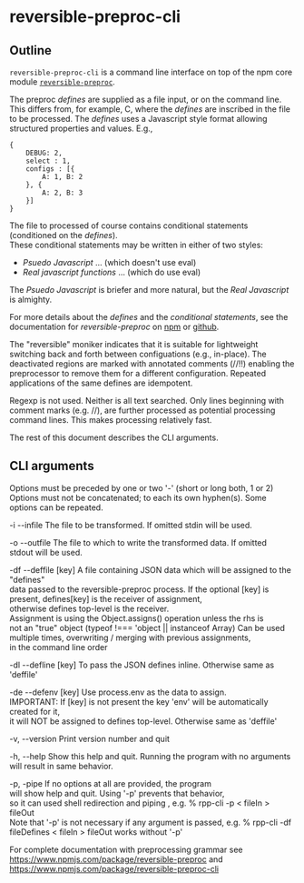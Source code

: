 # reversible-preproc-cli

## Outline                                                                                          
                                                                                                    
`reversible-preproc-cli` is a command line interface on top of the 
npm core module 
[`reversible-preproc`](https://www.npmjs.com/package/reversible-preproc).  

The preproc *defines* are supplied as a file input, or on the command line.  
This differs from, for example, C, where the *defines* are 
inscribed in the file to be processed.  The *defines* uses a Javascript style format 
allowing structured properties and values.  E.g., 

```
{
    DEBUG: 2,
    select : 1,
    configs : [{
        A: 1, B: 2 
    }, {
        A: 2, B: 3 
    }]
}
```

The file to processed of course contains conditional statements (conditioned on the *defines*).  
These conditional statements may be written in either of two styles:
 
 - *Psuedo Javascript* ... (which doesn't use eval)
 - *Real javascript functions* ... (which do use eval)

The  *Psuedo Javascript* is briefer and more natural, but the *Real Javascript* is almighty.

For more details about the *defines* and the *conditional statements*, 
see the documentation for *reversible-preproc*
on [npm](https://www.npmjs.com/package/reversible-preproc) 
or [github](https://github.com/craigphicks/reversible-preproc).

The "reversible" moniker indicates that it is suitable for lightweight switching back and forth 
between configuations (e.g., in-place). The deactivated regions are marked with annotated 
comments (//!!) enabling the preprocessor to remove them for a different configuration. 
Repeated applications of the same defines are idempotent.

Regexp is not used. Neither is all text searched. Only lines beginning with comment marks 
(e.g. //), are further processed as potential processing command lines. 
This makes processing relatively fast. 

The rest of this document describes the CLI arguments.

## CLI arguments


Options must be preceded by one or two '-' (short or long both, 1 or 2)
Options must not be concatenated; to each its own hyphen(s). 
Some options can be repeated.

-i --infile <filename> 
    The file to be transformed.  If omitted stdin will be used.

-o --outfile <filename>
    The file to which to write the transformed data. If omitted \
stdout will be used.

-df --deffile [key] <filename>
    A file containing JSON data which will be assigned to the "defines"\
data passed to the reversible-preproc process.
    If the optional [key] is present, defines[key] is the receiver of assignment,\
otherwise defines top-level is the receiver.  
    Assignment is using the Object.assigns() operation unless the rhs is \
not an "true" object (typeof !=== 'object || instanceof Array)
    Can be used multiple times, overwriting / merging with previous assignments,\
in the command line order

-dl --defline [key] <inline JSON>
    To pass the JSON defines inline.  Otherwise same as 'deffile'

-de --defenv [key] 
    Use process.env as the data to assign.  
    IMPORTANT: If [key] is not present the key 'env' will be automatically created for it,\
it will NOT be assigned to defines top-level. Otherwise same as 'deffile'

-v, --version
    Print version number and quit 

-h, --help
    Show this help and quit.
    Running the program with no arguments will result in same behavior. 

-p, -pipe
    If no options at all are provided, the program \
will show help and quit.  Using '-p' prevents that behavior,\
so it can used shell redirection and piping , e.g.
        % rpp-cli -p < fileIn > fileOut\
    Note that '-p' is not necessary if any argument is passed, e.g.
        % rpp-cli -df fileDefines < fileIn > fileOut
    works without '-p' 

For complete documentation with preprocessing grammar see 
    https://www.npmjs.com/package/reversible-preproc
and 
    https://www.npmjs.com/package/reversible-preproc-cli


